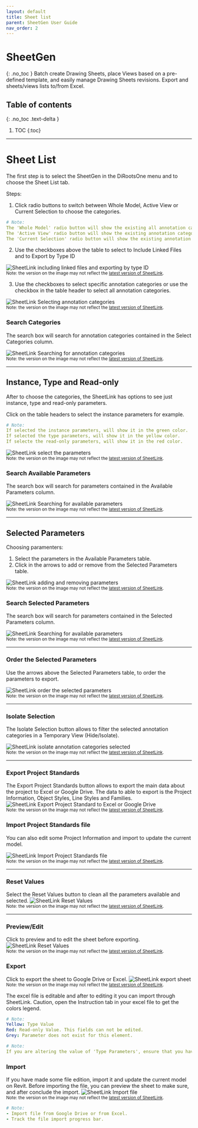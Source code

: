 ```yaml
---
layout: default
title: Sheet list
parent: SheetGen User Guide
nav_order: 2
---
```


# SheetGen
{: .no_toc }
Batch create Drawing Sheets, place Views based on a pre-defined template, and easily manage Drawing Sheets revisions. Export and sheets/views lists to/from Excel.
## Table of contents
{: .no_toc .text-delta }

1. TOC
{:toc}

---

# Sheet List

The first step is to select the SheetGen in the DiRootsOne menu and to choose the Sheet List tab. 

Steps:

1. Click radio buttons to switch between Whole Model, Active View or Current Selection to choose the categories.

```yaml
# Note:
The 'Whole Model' radio button will show the existing all annotation categories.
The 'Active View' radio button will show the existing annotation categories in the current view.
The 'Current Selection' radio button will show the existing annotation categories in the current selection.
```

2. Use the checkboxes above the table to select to Include Linked Files and to Export by Type ID

![SheetLink including linked files and exporting by type ID](../../assets\images\SH-IncludeLink.png)  
<sub>Note: the version on the image may not reflect the [latest version of SheetLink](https://diroots.com/revit-plugins/excel-to-revit-as-drafting-legend-and-schedule-views-with-tablegen/).</sub>


3. Use the checkboxes to select specific annotation categories or use the checkbox in the table header to select all annotation categories.

![SheetLink Selecting annotation categories](../../assets\images\SH-Select-AnCategories.gif)  
<sub>Note: the version on the image may not reflect the [latest version of SheetLink](https://diroots.com/revit-plugins/revit-to-excel-sheetlink/).</sub>

### Search Categories

The search box will search for annotation categories contained in the Select Categories column.  

![SheetLink Searching for annotation categories](../../assets\images\SH-Search-AnCategories.gif.gif)  
<sub>Note: the version on the image may not reflect the [latest version of SheetLink](https://diroots.com/revit-plugins/revit-to-excel-sheetlink/).</sub>

---

## Instance, Type and Read-only

After to choose the categories, the SheetLink has options to see just instance, type and read-only parameters.

Click on the table headers to select the instance parameters for example.


```yaml
# Note:  
If selected the instance parameters, will show it in the green color.
If selected the type parameters, will show it in the yellow color.
If selecte the read-only parameters, will show it in the red color.
```
  

![SheetLink select the parameters](../../assets\images\SH-ac-SelectInstance.gif)  
<sub>Note: the version on the image may not reflect the [latest version of SheetLink](https://diroots.com/revit-plugins/revit-to-excel-sheetlink/).</sub>

### Search Available Parameters

The search box will search for parameters contained in the Available Parameters column.  

![SheetLink Searching for available parameters](../../assets\images\SH-Search-AvailableParameters.gif)  
<sub>Note: the version on the image may not reflect the [latest version of SheetLink](https://diroots.com/revit-plugins/revit-to-excel-sheetlink/).</sub>

---

## Selected Parameters

Choosing paramenters:
1. Select the parameters in the Available Parameters table.
2. Click in the arrows to add or remove from the Selected Parameters table.


![SheetLink adding and removing parameters](../../assets\images\SH-AddRemove.gif)  
<sub>Note: the version on the image may not reflect the [latest version of SheetLink](https://diroots.com/revit-plugins/revit-to-excel-sheetlink/).</sub>

### Search Selected Parameters

The search box will search for parameters contained in the Selected Parameters column.  

![SheetLink Searching for available parameters](../../assets\images\SH-Search-Selected-Parameters.gif)  
<sub>Note: the version on the image may not reflect the [latest version of SheetLink](https://diroots.com/revit-plugins/revit-to-excel-sheetlink/).</sub>

---

### Order the Selected Parameters

Use the arrows above the Selected Parameters table, to order the parameters to export.  

![SheetLink order the selected parameters](../../assets\images\SH-ac-OrderParameters.gif)  
<sub>Note: the version on the image may not reflect the [latest version of SheetLink](https://diroots.com/revit-plugins/revit-to-excel-sheetlink/).</sub>

---

### Isolate Selection

The Isolate Selection button allows to filter the selected annotation categories in a Temporary View (Hide/Isolate).

![SheetLink isolate annotation categories selected](../../assets\images\SH-ac-IsolateSelection.png)  
<sub>Note: the version on the image may not reflect the [latest version of SheetLink](https://diroots.com/revit-plugins/revit-to-excel-sheetlink/).</sub>

---

### Export Project Standards

The Export Project Standards button allows to export the main data about the project to Excel or Google Drive. The data to able to export is the Project Information, Object Styles, Line Styles and Families.
![SheetLink Export Project Standard to Excel or Google Drive](../../assets\images\SH-ac-ExportProjectStandard.gif)  
<sub>Note: the version on the image may not reflect the [latest version of SheetLink](https://diroots.com/revit-plugins/revit-to-excel-sheetlink/).</sub>

### Import Project Standards file

You can also edit some Project Information and import to update the current model.

![SheetLink Import Project Standards file](../../assets\images\SH-El-ImportProject.gif)  
<sub>Note: the version on the image may not reflect the [latest version of SheetLink](https://diroots.com/revit-plugins/revit-to-excel-sheetlink/).</sub>

---

### Reset Values

Select the Reset Values button to clean all the parameters available and selected.
![SheetLink Reset Values](../../assets\images\SH-ac-ResetValue.png)  
<sub>Note: the version on the image may not reflect the [latest version of SheetLink](https://diroots.com/revit-plugins/revit-to-excel-sheetlink/).</sub>

---

### Preview/Edit

Click to preview and to edit the sheet before exporting.
![SheetLink Reset Values](../../assets\images\SH-ac-Preview.gif)  
<sub>Note: the version on the image may not reflect the [latest version of SheetLink](https://diroots.com/revit-plugins/revit-to-excel-sheetlink/).</sub>

### Export

Click to export the sheet to Google Drive or Excel.
![SheetLink export sheet](../../assets\images\SH-ac-Export.png)  
<sub>Note: the version on the image may not reflect the [latest version of SheetLink](https://diroots.com/revit-plugins/revit-to-excel-sheetlink/).</sub>

The excel file is editable and after to editing it you can import through SheetLink.
Caution, open the Instruction tab in your excel file to get the colors legend. 

```yaml
# Note:  
Yellow: Type Value
Red: Read-only Value. This fields can not be edited.
Grey: Parameter does not exist for this element.
```

```yaml
# Note:  
If you are altering the value of 'Type Parameters', ensure that you have the same value for all elements with the same 'Type ID'
```

### Import

If you have made some file edition, import it and update the current model on Revit. Before importing the file, you can preview the sheet to make sure, and after conclude the import.
![SheetLink Import file](../../assets\images\SH-ac-Import.png)  
<sub>Note: the version on the image may not reflect the [latest version of SheetLink](https://diroots.com/revit-plugins/revit-to-excel-sheetlink/).</sub>

```yaml
# Note:  
- Import file from Google Drive or from Excel.
- Track the file import progress bar.
```

